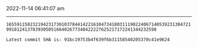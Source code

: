 2022-11-14 06:41:07 am

---

`1655911502321942317301037844142216104734180311190224067140539231304721991812413783930505166402677348422227625217172241344232598`

`Latest commit SHA is: 91bc19753b4f639f6b31158540205370c41e9624 `
